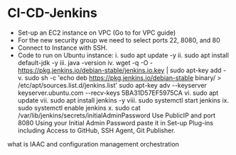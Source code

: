 # CI-CD-Jenkins

- Set-up an EC2 instance on VPC (Go to for VPC guide)
- For the new security group we need to select ports 22, 8080, and 80
- Connect to Instance with SSH.
- Code to run on Ubuntu instance:
i. sudo apt update -y
ii. sudo apt install default-jdk -y
iii. java -version
iv. wget -q -O - https://pkg.jenkins.io/debian-stable/jenkins.io.key | sudo apt-key add -
v. sudo sh -c 'echo deb https://pkg.jenkins.io/debian-stable binary/ > /etc/apt/sources.list.d/jenkins.list'
sudo apt-key adv --keyserver keyserver.ubuntu.com --recv-keys 5BA31D57EF5975CA
vi. sudo apt update
vii. sudo apt install jenkins -y
viii. sudo systemctl start jenkins
ix. sudo systemctl enable jenkins
x. sudo cat /var/lib/jenkins/secrets/initialAdminPassword
Use PublicIP and port 8080
Using your Initial Admin Password paste it in
Set-up Plug-ins including Access to GitHub, SSH Agent, Git Publisher.



what is IAAC and configuration management orchestration
